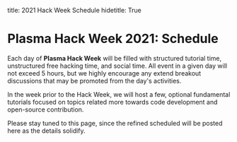title: 2021 Hack Week Schedule
hidetitle: True

# Plasma Hack Week 2021: Schedule

Each day of **Plasma Hack Week** will be filled with structured tutorial time,
unstructured free hacking time, and social time.  All event in a given day will
not exceed 5 hours, but we highly encourage any extend breakout discussions that
may be promoted from the day's activities.

In the week prior to the Hack Week, we will host a few, optional fundamental
tutorials focused on topics related more towards code development and
open-source contribution.

Please stay tuned to this page, since the refined scheduled will be posted
here as the details solidify.
